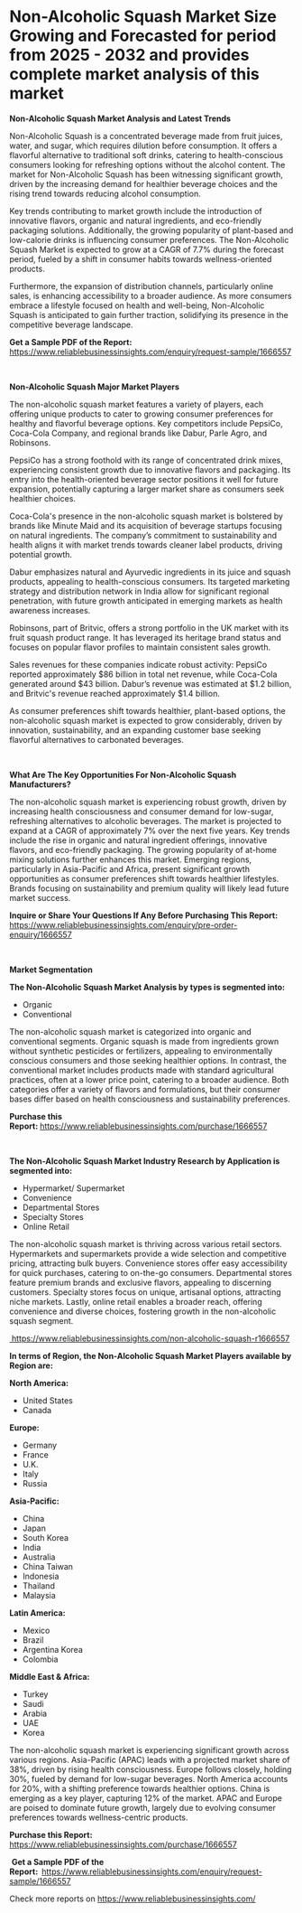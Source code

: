 <p><h1>Non-Alcoholic Squash Market Size Growing and Forecasted for period from 2025 - 2032 and provides complete market analysis of this market</h1></p><p><strong>Non-Alcoholic Squash Market Analysis and Latest Trends</strong></p>
<p><p>Non-Alcoholic Squash is a concentrated beverage made from fruit juices, water, and sugar, which requires dilution before consumption. It offers a flavorful alternative to traditional soft drinks, catering to health-conscious consumers looking for refreshing options without the alcohol content. The market for Non-Alcoholic Squash has been witnessing significant growth, driven by the increasing demand for healthier beverage choices and the rising trend towards reducing alcohol consumption.</p><p>Key trends contributing to market growth include the introduction of innovative flavors, organic and natural ingredients, and eco-friendly packaging solutions. Additionally, the growing popularity of plant-based and low-calorie drinks is influencing consumer preferences. The Non-Alcoholic Squash Market is expected to grow at a CAGR of 7.7% during the forecast period, fueled by a shift in consumer habits towards wellness-oriented products.</p><p>Furthermore, the expansion of distribution channels, particularly online sales, is enhancing accessibility to a broader audience. As more consumers embrace a lifestyle focused on health and well-being, Non-Alcoholic Squash is anticipated to gain further traction, solidifying its presence in the competitive beverage landscape.</p></p>
<p><strong>Get a Sample PDF of the Report:&nbsp;</strong> <a href="https://www.reliablebusinessinsights.com/enquiry/request-sample/1666557?utm_campaign=2121&utm_medium=2&utm_source=Github&utm_content=ia&utm_term=15022025&utm_id=non-alcoholic-squash">https://www.reliablebusinessinsights.com/enquiry/request-sample/1666557</a></p>
<p>&nbsp;</p>
<p><strong>Non-Alcoholic Squash Major Market Players</strong></p>
<p><p>The non-alcoholic squash market features a variety of players, each offering unique products to cater to growing consumer preferences for healthy and flavorful beverage options. Key competitors include PepsiCo, Coca-Cola Company, and regional brands like Dabur, Parle Agro, and Robinsons.</p><p>PepsiCo has a strong foothold with its range of concentrated drink mixes, experiencing consistent growth due to innovative flavors and packaging. Its entry into the health-oriented beverage sector positions it well for future expansion, potentially capturing a larger market share as consumers seek healthier choices.</p><p>Coca-Cola's presence in the non-alcoholic squash market is bolstered by brands like Minute Maid and its acquisition of beverage startups focusing on natural ingredients. The company’s commitment to sustainability and health aligns it with market trends towards cleaner label products, driving potential growth.</p><p>Dabur emphasizes natural and Ayurvedic ingredients in its juice and squash products, appealing to health-conscious consumers. Its targeted marketing strategy and distribution network in India allow for significant regional penetration, with future growth anticipated in emerging markets as health awareness increases.</p><p>Robinsons, part of Britvic, offers a strong portfolio in the UK market with its fruit squash product range. It has leveraged its heritage brand status and focuses on popular flavor profiles to maintain consistent sales growth.</p><p>Sales revenues for these companies indicate robust activity: PepsiCo reported approximately $86 billion in total net revenue, while Coca-Cola generated around $43 billion. Dabur’s revenue was estimated at $1.2 billion, and Britvic's revenue reached approximately $1.4 billion. </p><p>As consumer preferences shift towards healthier, plant-based options, the non-alcoholic squash market is expected to grow considerably, driven by innovation, sustainability, and an expanding customer base seeking flavorful alternatives to carbonated beverages.</p></p>
<p>&nbsp;</p>
<p><strong>What Are The Key Opportunities For Non-Alcoholic Squash Manufacturers?</strong></p>
<p><p>The non-alcoholic squash market is experiencing robust growth, driven by increasing health consciousness and consumer demand for low-sugar, refreshing alternatives to alcoholic beverages. The market is projected to expand at a CAGR of approximately 7% over the next five years. Key trends include the rise in organic and natural ingredient offerings, innovative flavors, and eco-friendly packaging. The growing popularity of at-home mixing solutions further enhances this market. Emerging regions, particularly in Asia-Pacific and Africa, present significant growth opportunities as consumer preferences shift towards healthier lifestyles. Brands focusing on sustainability and premium quality will likely lead future market success.</p></p>
<p><strong>Inquire or Share Your Questions If Any Before Purchasing This Report:</strong> <a href="https://www.reliablebusinessinsights.com/enquiry/pre-order-enquiry/1666557?utm_campaign=2121&utm_medium=2&utm_source=Github&utm_content=ia&utm_term=15022025&utm_id=non-alcoholic-squash">https://www.reliablebusinessinsights.com/enquiry/pre-order-enquiry/1666557</a></p>
<p>&nbsp;</p>
<p><strong>Market Segmentation</strong></p>
<p><strong>The Non-Alcoholic Squash Market Analysis by types is segmented into:</strong></p>
<p><ul><li>Organic</li><li>Conventional</li></ul></p>
<p><p>The non-alcoholic squash market is categorized into organic and conventional segments. Organic squash is made from ingredients grown without synthetic pesticides or fertilizers, appealing to environmentally conscious consumers and those seeking healthier options. In contrast, the conventional market includes products made with standard agricultural practices, often at a lower price point, catering to a broader audience. Both categories offer a variety of flavors and formulations, but their consumer bases differ based on health consciousness and sustainability preferences.</p></p>
<p><strong>Purchase this Report:&nbsp;</strong><a href="https://www.reliablebusinessinsights.com/purchase/1666557?utm_campaign=2121&utm_medium=2&utm_source=Github&utm_content=ia&utm_term=15022025&utm_id=non-alcoholic-squash">https://www.reliablebusinessinsights.com/purchase/1666557</a></p>
<p>&nbsp;</p>
<p><strong>The Non-Alcoholic Squash Market Industry Research by Application is segmented into:</strong></p>
<p><ul><li>Hypermarket/ Supermarket</li><li>Convenience</li><li>Departmental Stores</li><li>Specialty Stores</li><li>Online Retail</li></ul></p>
<p><p>The non-alcoholic squash market is thriving across various retail sectors. Hypermarkets and supermarkets provide a wide selection and competitive pricing, attracting bulk buyers. Convenience stores offer easy accessibility for quick purchases, catering to on-the-go consumers. Departmental stores feature premium brands and exclusive flavors, appealing to discerning customers. Specialty stores focus on unique, artisanal options, attracting niche markets. Lastly, online retail enables a broader reach, offering convenience and diverse choices, fostering growth in the non-alcoholic squash segment.</p></p>
<p><a href="https://www.reliablebusinessinsights.com/non-alcoholic-squash-r1666557?utm_campaign=2121&utm_medium=2&utm_source=Github&utm_content=ia&utm_term=15022025&utm_id=non-alcoholic-squash">&nbsp;https://www.reliablebusinessinsights.com/non-alcoholic-squash-r1666557</a></p>
<p><strong>In terms of Region, the Non-Alcoholic Squash Market Players available by Region are:</strong></p>
<p>
    <p> <strong> North America: </strong>
        <ul>
            <li>United States</li>
            <li>Canada</li>
        </ul>
        </p> 
    <p> <strong> Europe: </strong>
        <ul>
            <li>Germany</li>
            <li>France</li>
            <li>U.K.</li>
            <li>Italy</li>
            <li>Russia</li>
        </ul>
        </p> 
    <p> <strong> Asia-Pacific: </strong>
        <ul>
            <li>China</li>
            <li>Japan</li>
            <li>South Korea</li>
            <li>India</li>
            <li>Australia</li>
            <li>China Taiwan</li>
            <li>Indonesia</li>
            <li>Thailand</li>
            <li>Malaysia</li>
        </ul>
        </p> 
    <p> <strong> Latin America: </strong>
        <ul>
            <li>Mexico</li>
            <li>Brazil</li>
            <li>Argentina Korea</li>
            <li>Colombia</li>
        </ul>
        </p> 
    <p> <strong> Middle East & Africa: </strong>
        <ul>
            <li>Turkey</li>
            <li>Saudi</li>
            <li>Arabia</li>
            <li>UAE</li>
            <li>Korea</li>
        </ul>
    </p>
    </p>
<p><p>The non-alcoholic squash market is experiencing significant growth across various regions. Asia-Pacific (APAC) leads with a projected market share of 38%, driven by rising health consciousness. Europe follows closely, holding 30%, fueled by demand for low-sugar beverages. North America accounts for 20%, with a shifting preference towards healthier options. China is emerging as a key player, capturing 12% of the market. APAC and Europe are poised to dominate future growth, largely due to evolving consumer preferences towards wellness-centric products.</p></p>
<p><strong>Purchase this Report: </strong><a href="https://www.reliablebusinessinsights.com/purchase/1666557?utm_campaign=2121&utm_medium=2&utm_source=Github&utm_content=ia&utm_term=15022025&utm_id=non-alcoholic-squash">https://www.reliablebusinessinsights.com/purchase/1666557</a></p>
<p>&nbsp;<strong>Get a Sample PDF of the Report:&nbsp;&nbsp;</strong><a href="https://www.reliablebusinessinsights.com/enquiry/request-sample/1666557?utm_campaign=2121&utm_medium=2&utm_source=Github&utm_content=ia&utm_term=15022025&utm_id=non-alcoholic-squash">https://www.reliablebusinessinsights.com/enquiry/request-sample/1666557</a></p>
<p><strong></strong></p>
<p>Check more reports on <a href="https://www.reliablebusinessinsights.com/?utm_campaign=2121&utm_medium=2&utm_source=Github&utm_content=ia&utm_term=15022025&utm_id=non-alcoholic-squash">https://www.reliablebusinessinsights.com/</a></p>